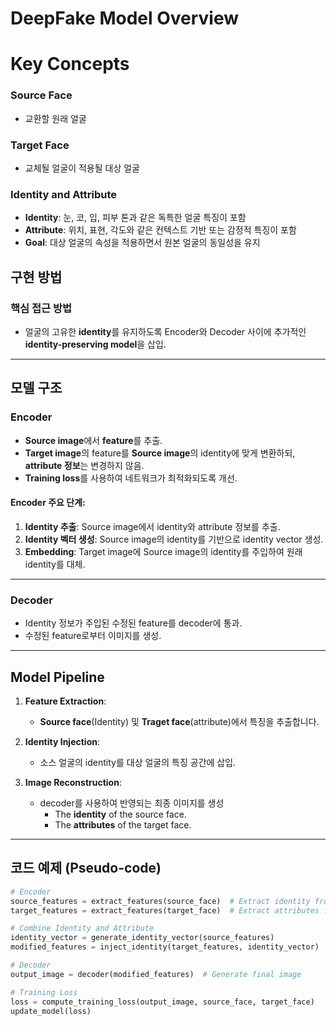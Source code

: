 # DeepFake Model Overview

# Key Concepts

### Source Face
- 교환할 원래 얼굴

### Target Face
- 교체될 얼굴이 적용될 대상 얼굴

### Identity and Attribute
- **Identity**: 눈, 코, 입, 피부 톤과 같은 독특한 얼굴 특징이 포함
- **Attribute**: 위치, 표현, 각도와 같은 컨텍스트 기반 또는 감정적 특징이 포함
- **Goal**: 대상 얼굴의 속성을 적용하면서 원본 얼굴의 동일성을 유지

## 구현 방법

### 핵심 접근 방법
- 얼굴의 고유한 **identity**를 유지하도록 Encoder와 Decoder 사이에 추가적인 **identity-preserving model**을 삽입.

---

## 모델 구조

### Encoder
- **Source image**에서 **feature**를 추출.
- **Target image**의 feature를 **Source image**의 identity에 맞게 변환하되, **attribute 정보**는 변경하지 않음.
- **Training loss**를 사용하여 네트워크가 최적화되도록 개선.

#### Encoder 주요 단계:
1. **Identity 추출**: Source image에서 identity와 attribute 정보를 추출.
2. **Identity 벡터 생성**: Source image의 identity를 기반으로 identity vector 생성.
3. **Embedding**: Target image에 Source image의 identity를 주입하여 원래 identity를 대체.

---

### Decoder
- Identity 정보가 주입된 수정된 feature를 decoder에 통과.
- 수정된 feature로부터 이미지를 생성.

---

## Model Pipeline

1. **Feature Extraction**:
   - **Source face**(Identity) 및 **Traget face**(attribute)에서 특징을 추출합니다.

2. **Identity Injection**:
   - 소스 얼굴의 identity를 대상 얼굴의 특징 공간에 삽입.

3. **Image Reconstruction**:
   - decoder를 사용하여 반영되는 최종 이미지를 생성
     - The **identity** of the source face.
     - The **attributes** of the target face.

---

## 코드 예제 (Pseudo-code)
```python
# Encoder
source_features = extract_features(source_face)  # Extract identity from source
target_features = extract_features(target_face)  # Extract attributes from target

# Combine Identity and Attribute
identity_vector = generate_identity_vector(source_features)
modified_features = inject_identity(target_features, identity_vector)

# Decoder
output_image = decoder(modified_features)  # Generate final image

# Training Loss
loss = compute_training_loss(output_image, source_face, target_face)
update_model(loss)
